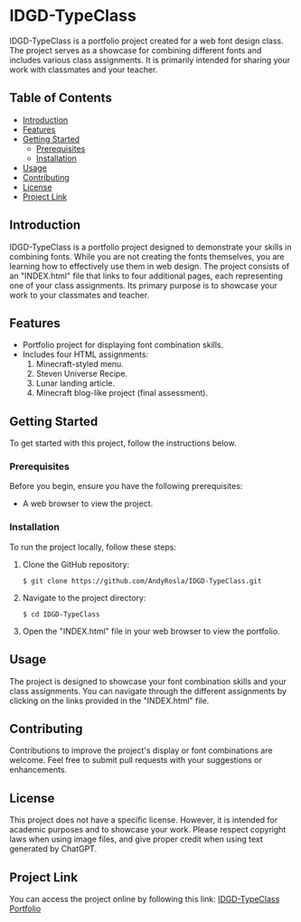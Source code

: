 # IDGD-TypeClass

IDGD-TypeClass is a portfolio project created for a web font design class. The project serves as a showcase for combining different fonts and includes various class assignments. It is primarily intended for sharing your work with classmates and your teacher.

## Table of Contents

- [Introduction](#introduction)
- [Features](#features)
- [Getting Started](#getting-started)
  - [Prerequisites](#prerequisites)
  - [Installation](#installation)
- [Usage](#usage)
- [Contributing](#contributing)
- [License](#license)
- [Project Link](#project-link)

## Introduction

IDGD-TypeClass is a portfolio project designed to demonstrate your skills in combining fonts. While you are not creating the fonts themselves, you are learning how to effectively use them in web design. The project consists of an "INDEX.html" file that links to four additional pages, each representing one of your class assignments. Its primary purpose is to showcase your work to your classmates and teacher.

## Features

- Portfolio project for displaying font combination skills.
- Includes four HTML assignments:
  1. Minecraft-styled menu.
  2. Steven Universe Recipe.
  3. Lunar landing article.
  4. Minecraft blog-like project (final assessment).

## Getting Started

To get started with this project, follow the instructions below.

### Prerequisites

Before you begin, ensure you have the following prerequisites:

- A web browser to view the project.

### Installation

To run the project locally, follow these steps:

1. Clone the GitHub repository:

   ```
   $ git clone https://github.com/AndyRosla/IDGD-TypeClass.git
   ```

2. Navigate to the project directory:

   ```
   $ cd IDGD-TypeClass
   ```

3. Open the "INDEX.html" file in your web browser to view the portfolio.

## Usage

The project is designed to showcase your font combination skills and your class assignments. You can navigate through the different assignments by clicking on the links provided in the "INDEX.html" file.

## Contributing

Contributions to improve the project's display or font combinations are welcome. Feel free to submit pull requests with your suggestions or enhancements.

## License

This project does not have a specific license. However, it is intended for academic purposes and to showcase your work. Please respect copyright laws when using image files, and give proper credit when using text generated by ChatGPT.

## Project Link

You can access the project online by following this link: [IDGD-TypeClass Portfolio](https://andyrosla.github.io/IDGD-TypeClass/)
